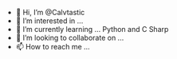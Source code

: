 - 👋 Hi, I’m @Calvtastic
- 👀 I’m interested in ...
- 🌱 I’m currently learning ... Python and C Sharp
- 💞️ I’m looking to collaborate on ...
- 📫 How to reach me ...

<!---
Calvtastic/Calvtastic is a ✨ special ✨ repository because its `README.md` (this file) appears on your GitHub profile.
You can click the Preview link to take a look at your changes.
--->
